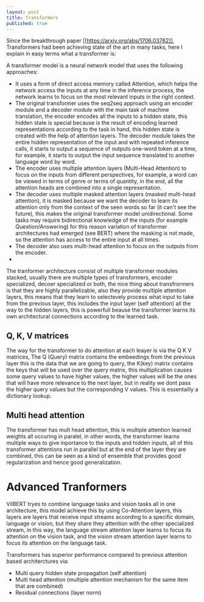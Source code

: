 ```yaml
---
layout: post
title: Transformers
published: true
---
```


Since the breakthrough paper [[https://arxiv.org/abs/1706.03762]], Transformers had been achieving state of the art in many tasks, here I explain in easy terms what a transformer is:

A transformer model is a neural network model that uses the following approaches:

- It uses a form of direct access memory called Attention, which helps the network access the inputs at any time in the inference process, the network learns to focus on the most relevant inputs in the right context.
- The original transformer uses the seq2seq approach using an encoder module and a decoder module with the main task of machine translation, the encoder encodes all the inputs to a hidden state, this hidden state is special because is the result of encoding learned representations according to the task in hand, this hidden state is created with the help of attention layers. The decoder module takes the entire hidden representation of the input and with repeated inference calls, it starts to output a sequence of outputs one-word token at a time, for example, it starts to output the input sequence translated to another language word by word.
- The encoder uses multiple attention layers (Multi-Head Attention) to focus on the inputs from different perspectives, for example, a word can be viewed in terms of genre or terms of quantity, in the end, all the attention heads are combined into a single representation.
- The decoder uses multiple masked attention layers (masked multi-head attention), it is masked because we want the decoder to learn its attention only from the context of the seen words so far (it can't see the future), this makes the original transformer model unidirectional. Some tasks may require bidirectional knowledge of the inputs (for example Question/Answering) for this reason variation of transformer architectures had emerged (see BERT) where the masking is not made, so the attention has access to the entire input at all times.
- The decoder also uses multi-head attention to focus on the outputs from the encoder.
- 
The tranformer architecture consist of multiple transformer modules stacked, usually there are multiple types of transformers, encoder specialized, decoer specialized or both, the nice thing about transfrormers is that they are highly parallelizable, also they provide multiple attention layers, this means that they learn to selectevely process what input to take from the previous layer, this includes the input layer (self attention) all the way to the hidden layers, this is powerfull beause the transformer learns its own architectural connections according to the learned task.

## Q, K, V matrices
The way for the transformer to do attention at each leayer is via the Q K V matrices, The Q (Query) matrix contains the embeedings from the previous layer this is the data that we are going to query, the K(key) matrix contains the keys that will  be used over the query matrix, this multiplication causes some query values to have higher values, the higher values will be the ones that will have more relevance to the next layer, but in reality we dont pass the higher query values but the corresponding V values. This is essentailly a dictionary lookup.

## Multi head attention
The transformer has mult head attention, this is multiple attention learned weights all occuring in paralel, in other words, the transformer learns multiple ways to give inportance to the inputs and hidden inputs, all of this transformer attentions run in parallel but at the end of the layer they are combined, this can be seen as a kind of ensemble that provides good regularization and hence good generalization.

# Advanced Tranformers
VilBERT tryes to combine language tasks and vision tasks all in one architecture, this model achieve this by using Co-Attention layers, this layers are layers that receive input streams according to a specific domain, language or vision, but they share they attention with the other specialized stream, in this way, the language stream attention layer learns to focus its attention on the vision task, and the vision stream attention layer learns to focus its attention on the language task.

Transformers has superior performance compared to previous attention based architerctures via:
-	Multi query hidden state propagation (self attention)
-	Multi head attention (multiple attention mechanism for the same item that are combined)
-	Residual connections (layer norm)



